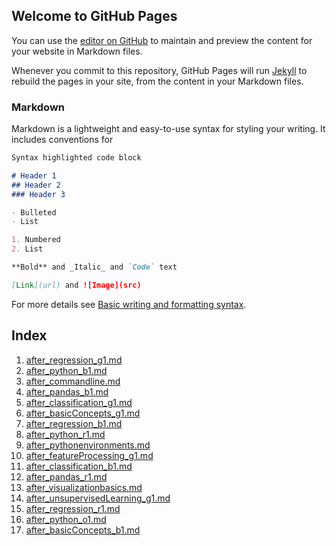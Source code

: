 ## Welcome to GitHub Pages

You can use the [editor on GitHub](https://github.com/univai-courses-ghf/Templates/edit/main/docs/index.md) to maintain and preview the content for your website in Markdown files.

Whenever you commit to this repository, GitHub Pages will run [Jekyll](https://jekyllrb.com/) to rebuild the pages in your site, from the content in your Markdown files.

### Markdown

Markdown is a lightweight and easy-to-use syntax for styling your writing. It includes conventions for

```markdown
Syntax highlighted code block

# Header 1
## Header 2
### Header 3

- Bulleted
- List

1. Numbered
2. List

**Bold** and _Italic_ and `Code` text

[Link](url) and ![Image](src)
```

For more details see [Basic writing and formatting syntax](https://docs.github.com/en/github/writing-on-github/getting-started-with-writing-and-formatting-on-github/basic-writing-and-formatting-syntax).

## Index

1. [after_regression_g1.md](after_regression_g1.md)
2. [after_python_b1.md](after_python_b1.md)
3. [after_commandline.md](after_commandline.md)
4. [after_pandas_b1.md](after_pandas_b1.md)
5. [after_classification_g1.md](after_classification_g1.md)
6. [after_basicConcepts_g1.md](after_basicConcepts_g1.md)
7. [after_regression_b1.md](after_regression_b1.md)
8. [after_python_r1.md](after_python_r1.md)
9. [after_pythonenvironments.md](after_pythonenvironments.md)
10. [after_featureProcessing_g1.md](after_featureProcessing_g1.md)
11. [after_classification_b1.md](after_classification_b1.md)
12. [after_pandas_r1.md](after_pandas_r1.md)
13. [after_visualizationbasics.md](after_visualizationbasics.md)
14. [after_unsupervisedLearning_g1.md](after_unsupervisedLearning_g1.md)
15. [after_regression_r1.md](after_regression_r1.md)
16. [after_python_o1.md](after_python_o1.md)
17. [after_basicConcepts_b1.md](after_basicConcepts_b1.md)

